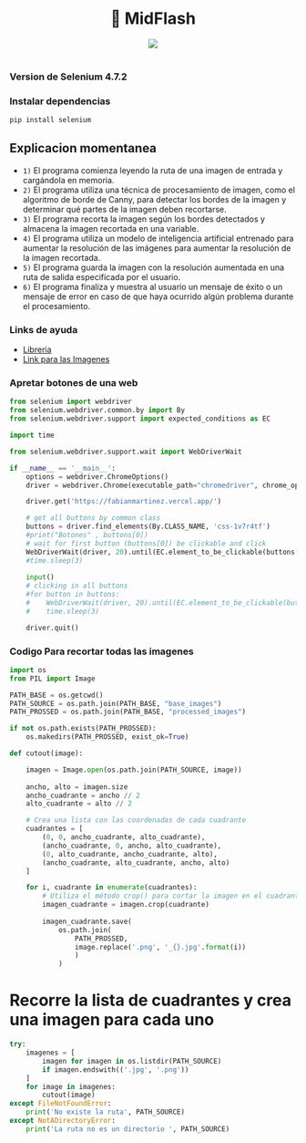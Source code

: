 <h1 align="center"> 🤖 MidFlash </h1>
<div align="center">
<img src="https://user-images.githubusercontent.com/55964635/209423757-dc0ee138-37e4-409d-a1f9-2f48c1da904e.png"/>
 </div>

<br>


### Version de Selenium 4.7.2

### Instalar dependencias

```cmd
pip install selenium
```

## Explicacion momentanea 

- `1)` El programa comienza leyendo la ruta de una imagen de entrada y cargándola en memoria.
- `2)` El programa utiliza una técnica de procesamiento de imagen, como el algoritmo de borde de Canny, para detectar los bordes de la imagen y determinar qué partes de la imagen deben recortarse.
- `3)` El programa recorta la imagen según los bordes detectados y almacena la imagen recortada en una variable.
- `4)` El programa utiliza un modelo de inteligencia artificial entrenado para aumentar la resolución de las imágenes para aumentar la resolución de la imagen recortada.
- `5)` El programa guarda la imagen con la resolución aumentada en una ruta de salida especificada por el usuario.
- `6)` El programa finaliza y muestra al usuario un mensaje de éxito o un mensaje de error en caso de que haya ocurrido algún problema durante el procesamiento.

### Links de ayuda

- [Libreria](https://www.selenium.dev/selenium/docs/api/py/)
- [Link para las Imagenes](https://zyro.com/es/herramientas/upscaler-de-imagenes)


### Apretar botones de una web

```python
from selenium import webdriver
from selenium.webdriver.common.by import By
from selenium.webdriver.support import expected_conditions as EC

import time

from selenium.webdriver.support.wait import WebDriverWait

if __name__ == '__main__':
    options = webdriver.ChromeOptions()
    driver = webdriver.Chrome(executable_path="chromedriver", chrome_options=options)

    driver.get('https://fabianmartinez.vercel.app/')

    # get all buttons by common class
    buttons = driver.find_elements(By.CLASS_NAME, 'css-1v7r4tf')
    #print("Botones" , buttons[0])
    # wait for first button (buttons[0]) be clickable and click
    WebDriverWait(driver, 20).until(EC.element_to_be_clickable(buttons[0])).click()
    #time.sleep(3)
    
    input()
    # clicking in all buttons
    #for button in buttons:
    #    WebDriverWait(driver, 20).until(EC.element_to_be_clickable(button)).click()
    #    time.sleep(3)

    driver.quit()
```

### Codigo Para recortar todas las imagenes

```python
import os
from PIL import Image

PATH_BASE = os.getcwd()
PATH_SOURCE = os.path.join(PATH_BASE, "base_images")
PATH_PROSSED = os.path.join(PATH_BASE, "processed_images")

if not os.path.exists(PATH_PROSSED):
    os.makedirs(PATH_PROSSED, exist_ok=True)

def cutout(image):

    imagen = Image.open(os.path.join(PATH_SOURCE, image))
    
    ancho, alto = imagen.size
    ancho_cuadrante = ancho // 2
    alto_cuadrante = alto // 2

    # Crea una lista con las coordenadas de cada cuadrante
    cuadrantes = [
        (0, 0, ancho_cuadrante, alto_cuadrante),
        (ancho_cuadrante, 0, ancho, alto_cuadrante),
        (0, alto_cuadrante, ancho_cuadrante, alto),
        (ancho_cuadrante, alto_cuadrante, ancho, alto)
    ]

    for i, cuadrante in enumerate(cuadrantes):
        # Utiliza el método crop() para cortar la imagen en el cuadrante especificado
        imagen_cuadrante = imagen.crop(cuadrante)
        
        imagen_cuadrante.save(
            os.path.join(
                PATH_PROSSED, 
                image.replace('.png', '_{}.jpg'.format(i))
                )
            )

```

# Recorre la lista de cuadrantes y crea una imagen para cada uno
```python
try:
    imagenes = [
        imagen for imagen in os.listdir(PATH_SOURCE) 
        if imagen.endswith(('.jpg', '.png'))
    ]
    for image in imagenes:
        cutout(image)
except FileNotFoundError:
    print('No existe la ruta', PATH_SOURCE)
except NotADirectoryError:
    print('La ruta no es un directorio ', PATH_SOURCE)
```
